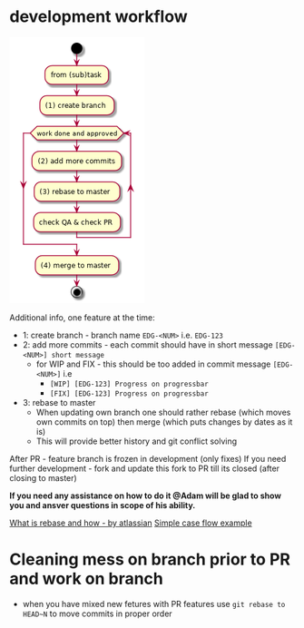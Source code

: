 # development workflow

![alt text](./Images/workflow.png "workflow")

Additional info, one feature at the time:
* 1: create branch - branch name `EDG-<NUM>` i.e. `EDG-123`
* 2: add more commits - each commit should have in short message `[EDG-<NUM>] short message`
    * for WIP and FIX - this should be too added in commit message `[EDG-<NUM>]` i.e
        * `[WIP] [EDG-123] Progress on progressbar`
        * `[FIX] [EDG-123] Progress on progressbar`
* 3: rebase to master
    * When updating own branch one should rather rebase (which moves own commits on top) then merge (which puts changes by dates as it is)
    * This will provide better history and git conflict solving

After PR - feature branch is frozen in development (only fixes)
If you need further development - fork and update this fork to PR till its closed (after closing to master)

**If you need any assistance on how to do it @Adam will be glad to show you and ansver questions in scope of his ability.**

[What is rebase and how - by atlassian](https://www.atlassian.com/git/tutorials/merging-vs-rebasing)
[Simple case flow example](https://makandracards.com/makandra/36003-recommended-git-workflow-for-feature-branches)

# Cleaning mess on branch prior to PR and work on branch 

* when you have mixed new fetures with PR features use `git rebase to HEAD~N` to move commits in proper order

